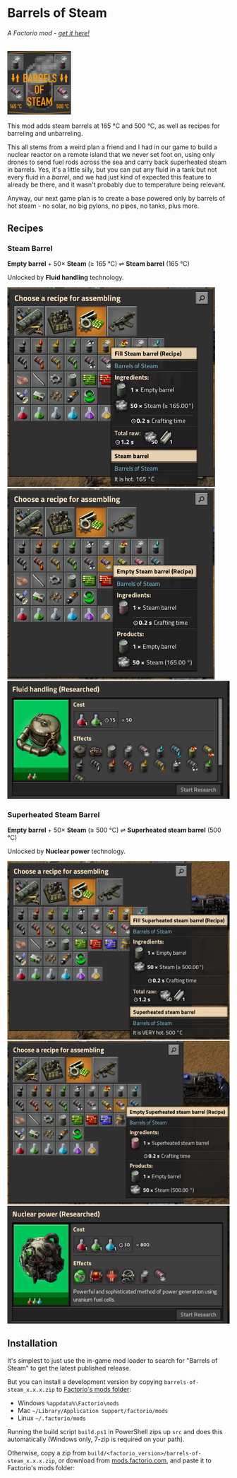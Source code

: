 # Barrels of Steam
###### A Factorio mod - [get it here!](https://mods.factorio.com/mod/barrels-of-steam)

![Mod Thumbnail](src/thumbnail.png "Mod Thumbnail")

This mod adds steam barrels at 165 °C and 500 °C, as well as recipes for barreling and unbarreling.

This all stems from a weird plan a friend and I had in our game to build a nuclear reactor on a remote island that we never set foot on, using only drones to send fuel rods across the sea and carry back superheated steam in barrels. Yes, it's a little silly, but you can put any fluid in a tank but not every fluid in a *barrel*, and we had just kind of expected this feature to already be there, and it wasn't probably due to temperature being relevant.

Anyway, our next game plan is to create a base powered only by barrels of hot steam - no solar, no big pylons, no pipes, no tanks, plus more.

## Recipes

### Steam Barrel

**Empty barrel** + 50× **Steam** (≥ 165 °C) ⇌ **Steam barrel** (165 °C)

Unlocked by **Fluid handling** technology.

![Fill Steam Barrel recipe](images/fill-steam-barrel-recipe.png "Fill Steam Barrel recipe")
![Empty Steam Barrel recipe](images/empty-steam-barrel-recipe.png "Empty Steam Barrel recipe")
![Fluid Handling technology](images/fluid-handling-technology.png "Fluid Handling technology")

### Superheated Steam Barrel

**Empty barrel** + 50× **Steam** (≥ 500 °C) ⇌ **Superheated steam barrel** (500 °C)

Unlocked by **Nuclear power** technology.

![Fill Superheated Steam Barrel recipe](images/fill-superheated-steam-barrel-recipe.png "Fill Superheated Steam Barrel recipe")
![Empty Superheated Steam Barrel recipe](images/empty-superheated-steam-barrel-recipe.png "Empty Superheated Steam Barrel recipe")
![Nuclear Power technology](images/nuclear-power-technology.png "Nuclear Power technology")

## Installation

It's simplest to just use the in-game mod loader to search for "Barrels of Steam" to get the latest published release.

But you can install a development version by copying `barrels-of-steam_x.x.x.zip` to [Factorio's mods folder](https://wiki.factorio.com/index.php?title=Application_directory):
- Windows `%appdata%\Factorio\mods`
- Mac `~/Library/Application Support/factorio/mods`
- Linux `~/.factorio/mods`

Running the build script `build.ps1` in PowerShell zips up `src` and does this automatically (Windows only, 7-zip is required on your path).

Otherwise, copy a zip from `build/<factorio_version>/barrels-of-steam_x.x.x.zip`, or download from [mods.factorio.com](https://mods.factorio.com/mod/barrels-of-steam), and paste it to Factorio's mods folder:
